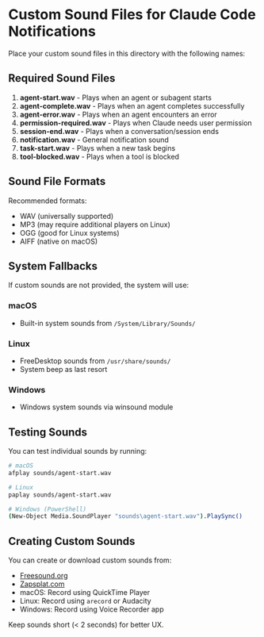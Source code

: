 # Custom Sound Files for Claude Code Notifications

Place your custom sound files in this directory with the following names:

## Required Sound Files

1. **agent-start.wav** - Plays when an agent or subagent starts
2. **agent-complete.wav** - Plays when an agent completes successfully  
3. **agent-error.wav** - Plays when an agent encounters an error
4. **permission-required.wav** - Plays when Claude needs user permission
5. **session-end.wav** - Plays when a conversation/session ends
6. **notification.wav** - General notification sound
7. **task-start.wav** - Plays when a new task begins
8. **tool-blocked.wav** - Plays when a tool is blocked

## Sound File Formats

Recommended formats:
- WAV (universally supported)
- MP3 (may require additional players on Linux)
- OGG (good for Linux systems)
- AIFF (native on macOS)

## System Fallbacks

If custom sounds are not provided, the system will use:

### macOS
- Built-in system sounds from `/System/Library/Sounds/`

### Linux  
- FreeDesktop sounds from `/usr/share/sounds/`
- System beep as last resort

### Windows
- Windows system sounds via winsound module

## Testing Sounds

You can test individual sounds by running:
```bash
# macOS
afplay sounds/agent-start.wav

# Linux
paplay sounds/agent-start.wav

# Windows (PowerShell)
(New-Object Media.SoundPlayer "sounds\agent-start.wav").PlaySync()
```

## Creating Custom Sounds

You can create or download custom sounds from:
- [Freesound.org](https://freesound.org)
- [Zapsplat.com](https://www.zapsplat.com)
- macOS: Record using QuickTime Player
- Linux: Record using `arecord` or Audacity
- Windows: Record using Voice Recorder app

Keep sounds short (< 2 seconds) for better UX.